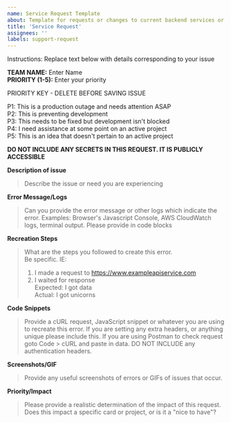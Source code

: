 ```yaml
---
name: Service Request Template
about: Template for requests or changes to current backend services or assistance with troubleshooting
title: 'Service Request'
assignees: ''
labels: support-request
---
```


Instructions: Replace text below with details corresponding to your issue

**TEAM NAME:** Enter Name  
**PRIORITY (1-5):** Enter your priority  

PRIORITY KEY - DELETE BEFORE SAVING ISSUE

P1: This is a production outage and needs attention ASAP  
P2: This is preventing development  
P3: This needs to be fixed but development isn't blocked  
P4: I need assistance at some point on an active project  
P5: This is an idea that doesn't pertain to an active project  

**DO NOT INCLUDE ANY SECRETS IN THIS REQUEST. IT IS PUBLICLY ACCESSIBLE**

**Description of issue**

> Describe the issue or need you are experiencing

**Error Message/Logs**

> Can you provide the error message or other logs which indicate the error. Examples: Browser's Javascript Console, AWS CloudWatch logs, terminal output. Please provide in code blocks

**Recreation Steps**

> What are the steps you followed to create this error.   
> Be specific. IE:
> 1. I made a request to https://www.exampleapiservice.com  
> 2. I waited for response  
> Expected: I got data  
> Actual: I got unicorns  

**Code Snippets**

> Provide a cURL request, JavaScript snippet or whatever you are using to recreate this error. If you are setting any extra headers, or anything unique please include this. If you are using Postman to check request goto Code > cURL and paste in data. DO NOT INCLUDE any authentication headers.

**Screenshots/GIF**

> Provide any useful screenshots of errors or GIFs of issues that occur.

**Priority/Impact**

> Please provide a realistic determination of the impact of this request. Does this impact a specific card or project, or is it a "nice to have"?
